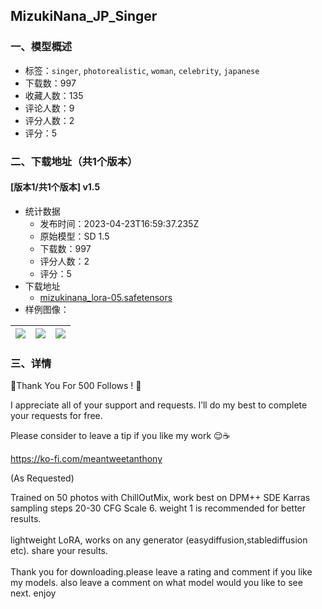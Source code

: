 ## MizukiNana_JP_Singer
### 一、模型概述

- 标签：`singer`, `photorealistic`, `woman`, `celebrity`, `japanese`
- 下载数：997
- 收藏人数：135
- 评论人数：9
- 评分人数：2
- 评分：5

### 二、下载地址（共1个版本）

#### [版本1/共1个版本] v1.5

- 统计数据
  - 发布时间：2023-04-23T16:59:37.235Z
  - 原始模型：SD 1.5
  - 下载数：997
  - 评分人数：2
  - 评分：5
- 下载地址
  - [mizukinana_lora-05.safetensors](https://civitai.com/api/download/models/53376)
- 样例图像：

| <img src="https://image.civitai.com/xG1nkqKTMzGDvpLrqFT7WA/93bcc519-a8e4-4182-ab45-88506fe15200/width=450/577020.jpeg" /> | <img src="https://image.civitai.com/xG1nkqKTMzGDvpLrqFT7WA/4780f50f-5d27-4380-04e3-c85aafe08000/width=450/577019.jpeg" /> | <img src="https://image.civitai.com/xG1nkqKTMzGDvpLrqFT7WA/666790b0-5ee9-45cf-aeb1-7223f3601800/width=450/577122.jpeg" /> |
| ---- | ---- | ---- |


### 三、详情
<p>🌸Thank You For 500 Follows ! 🌸</p><p>I appreciate all of your support and requests. I’ll do my best to complete your requests for free. </p><p>Please consider to leave a tip if you like my work 😌☕️</p><p><a target="_blank" rel="ugc" href="https://ko-fi.com/meantweetanthony">https://ko-fi.com/meantweetanthony</a></p><p></p><p>(As Requested)</p><p>Trained on 50 photos with ChillOutMix, work best on DPM++ SDE Karras sampling steps 20-30 CFG Scale 6. weight 1 is recommended for better results.<br /><br />lightweight LoRA, works on any generator (easydiffusion,stablediffusion etc). share your results.<br /><br />Thank you for downloading.please leave a rating and comment if you like my models. also leave a comment on what model would you like to see next. enjoy</p>